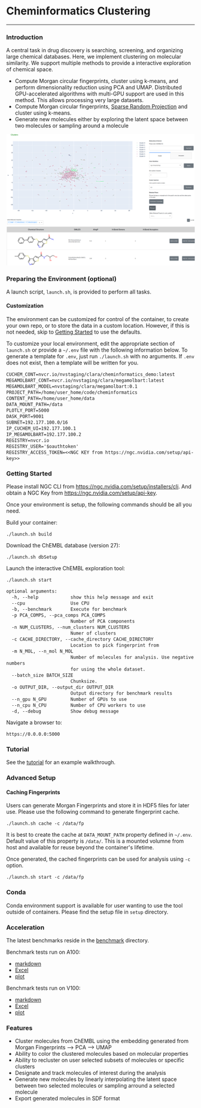 # Cheminformatics Clustering
---

### Introduction

A central task in drug discovery is searching, screening, and organizing large chemical databases.
Here, we implement clustering on molecular similarity. We support multiple methods to provide a interactive exploration of chemical space.

 - Compute Morgan circular fingerprints, cluster using k-means, and perform dimensionality reduction using PCA and UMAP. Distributed GPU-accelerated algorithms with multi-GPU support are used in this method. This allows processing very large datasets.
 - Compute Morgan circular fingerprints, [Sparse Random Projection](https://docs.rapids.ai/api/cuml/stable/api.html?highlight=sparserandomprojection#cuml.random_projection.SparseRandomProjection) and cluster using k-means.
 - Generate new molecules either by exploring the latent space between two molecules or sampling around a molecule

![screenshot](tutorial/assets/screenshot.png "Screenshot of cheminformatics dashboard")

### Preparing the Environment (optional)
A launch script, `launch.sh`, is provided to perform all tasks.

#### Customization

The environment can be customized for control of the container, to create your own repo, or to store the data in a custom location. However, if this is not needed, skip to [Getting Started](#getting-started) to use the defaults.

To customize your local environment, edit the appropriate section of `launch.sh` or provide a `~/.env` file with the following information below.
To generate a template for `.env`, just run `./launch.sh` with no arguments.
If `.env` does not exist, then a template will be written for you.

```
CUCHEM_CONT=nvcr.io/nvstaging/clara/cheminformatics_demo:latest
MEGAMOLBART_CONT=nvcr.io/nvstaging/clara/megamolbart:latest
MEGAMOLBART_MODEL=nvstaging/clara/megamolbart:0.1
PROJECT_PATH=/home/user_home/code/cheminformatics
CONTENT_PATH=/home/user_home/data
DATA_MOUNT_PATH=/data
PLOTLY_PORT=5000
DASK_PORT=9001
SUBNET=192.177.100.0/16
IP_CUCHEM_UI=192.177.100.1
IP_MEGAMOLBART=192.177.100.2
REGISTRY=nvcr.io
REGISTRY_USER='$oauthtoken'
REGISTRY_ACCESS_TOKEN=<<NGC KEY from https://ngc.nvidia.com/setup/api-key>>

```

### Getting Started
Please install NGC CLI from https://ngc.nvidia.com/setup/installers/cli. And obtain a NGC Key from https://ngc.nvidia.com/setup/api-key.

Once your environment is setup, the following commands should be all you need.

Build your container:
```
./launch.sh build
```

Download the ChEMBL database (version 27):
```
./launch.sh dbSetup
```

Launch the interactive ChEMBL exploration tool:
```
./launch.sh start
```

```
optional arguments:
  -h, --help            show this help message and exit
  --cpu                 Use CPU
  -b, --benchmark       Execute for benchmark
  -p PCA_COMPS, --pca_comps PCA_COMPS
                        Number of PCA components
  -n NUM_CLUSTERS, --num_clusters NUM_CLUSTERS
                        Numer of clusters
  -c CACHE_DIRECTORY, --cache_directory CACHE_DIRECTORY
                        Location to pick fingerprint from
  -m N_MOL, --n_mol N_MOL
                        Number of molecules for analysis. Use negative numbers
                        for using the whole dataset.
  --batch_size BATCH_SIZE
                        Chunksize.
  -o OUTPUT_DIR, --output_dir OUTPUT_DIR
                        Output directory for benchmark results
  --n_gpu N_GPU         Number of GPUs to use
  --n_cpu N_CPU         Number of CPU workers to use
  -d, --debug           Show debug message

```

Navigate a browser to:
```
https://0.0.0.0:5000
```

### Tutorial

See the [tutorial](tutorial/Tutorial.md) for an example walkthrough.

### Advanced Setup

#### Caching Fingerprints
Users can generate Morgan Fingerprints and store it in HDF5 files for later use. Please use the following command to generate fingerprint cache.
```
./launch.sh cache -c /data/fp
```

It is best to create the cache at `DATA_MOUNT_PATH` property defined in `~/.env`. Default value of this property is `/data/`. This is a mounted volumne from host and available for reuse beyond the container's lifetime.

Once generated, the cached fingerprints can be used for analysis using `-c` option.
```
./launch.sh start -c /data/fp
```

### Conda

Conda environment support is available for user wanting to use the tool outside of containers. Please find the setup file in `setup` directory.

### Acceleration

The latest benchmarks reside in the [benchmark](benchmark) directory.

Benchmark tests run on A100:
  - [markdown](benchmark/A100/benchmark.md)
  - [Excel](benchmark/A100/benchmark.xlsx)
  - [plot](benchmark/A100/benchmark.png)

Benchmark tests run on V100:
  - [markdown](benchmark/V100/benchmark.md)
  - [Excel](benchmark/V100/benchmark.xlsx)
  - [plot](benchmark/V100/benchmark.png)

### Features

 - Cluster molecules from ChEMBL using the embedding generated from Morgan Fingerprints --> PCA --> UMAP
 - Ability to color the clustered molecules based on molecular properties
 - Ability to recluster on user selected subsets of molecules or specific clusters
 - Designate and track molecules of interest during the analysis
 - Generate new molecules by linearly interpolating the latent space between two selected molecules or sampling arround a selected molecule
 - Export generated molecules in SDF format
